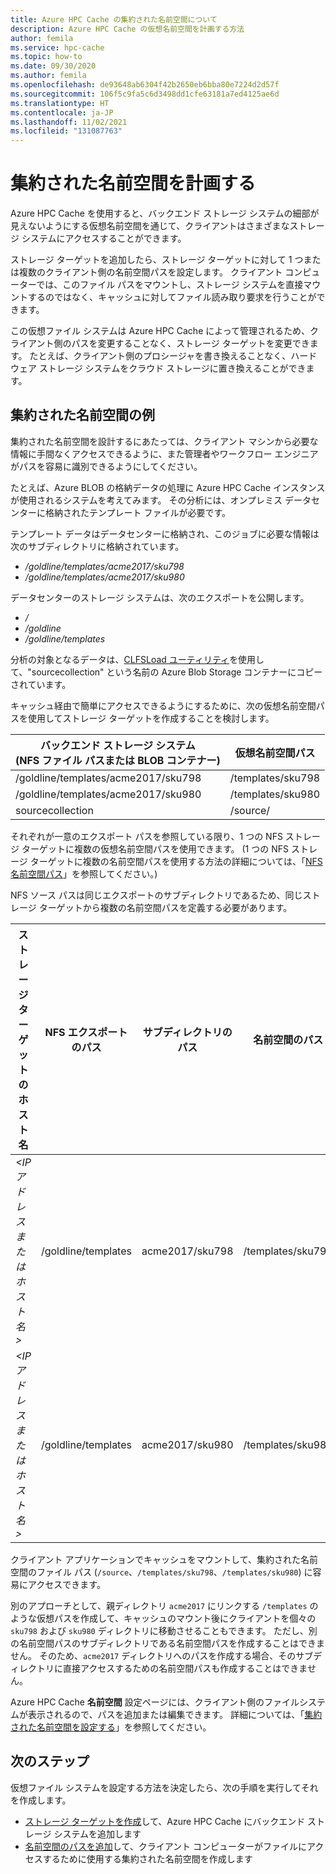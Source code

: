 ```yaml
---
title: Azure HPC Cache の集約された名前空間について
description: Azure HPC Cache の仮想名前空間を計画する方法
author: femila
ms.service: hpc-cache
ms.topic: how-to
ms.date: 09/30/2020
ms.author: femila
ms.openlocfilehash: de93648ab6304f42b2650eb6bba80e7224d2d57f
ms.sourcegitcommit: 106f5c9fa5c6d3498dd1cfe63181a7ed4125ae6d
ms.translationtype: HT
ms.contentlocale: ja-JP
ms.lasthandoff: 11/02/2021
ms.locfileid: "131087763"
---
```

# <a name="plan-the-aggregated-namespace"></a>集約された名前空間を計画する

Azure HPC Cache を使用すると、バックエンド ストレージ システムの細部が見えないようにする仮想名前空間を通じて、クライアントはさまざまなストレージ システムにアクセスすることができます。

ストレージ ターゲットを追加したら、ストレージ ターゲットに対して 1 つまたは複数のクライアント側の名前空間パスを設定します。 クライアント コンピューターでは、このファイル パスをマウントし、ストレージ システムを直接マウントするのではなく、キャッシュに対してファイル読み取り要求を行うことができます。

この仮想ファイル システムは Azure HPC Cache によって管理されるため、クライアント側のパスを変更することなく、ストレージ ターゲットを変更できます。 たとえば、クライアント側のプロシージャを書き換えることなく、ハードウェア ストレージ システムをクラウド ストレージに置き換えることができます。

## <a name="aggregated-namespace-example"></a>集約された名前空間の例

集約された名前空間を設計するにあたっては、クライアント マシンから必要な情報に手間なくアクセスできるように、また管理者やワークフロー エンジニアがパスを容易に識別できるようにしてください。

たとえば、Azure BLOB の格納データの処理に Azure HPC Cache インスタンスが使用されるシステムを考えてみます。 その分析には、オンプレミス データセンターに格納されたテンプレート ファイルが必要です。

テンプレート データはデータセンターに格納され、このジョブに必要な情報は次のサブディレクトリに格納されています。

* */goldline/templates/acme2017/sku798*
* */goldline/templates/acme2017/sku980*

データセンターのストレージ システムは、次のエクスポートを公開します。

* */*
* */goldline*
* */goldline/templates*

分析の対象となるデータは、[CLFSLoad ユーティリティ](hpc-cache-ingest.md#pre-load-data-in-blob-storage-with-clfsload)を使用して、"sourcecollection" という名前の Azure Blob Storage コンテナーにコピーされています。

キャッシュ経由で簡単にアクセスできるようにするために、次の仮想名前空間パスを使用してストレージ ターゲットを作成することを検討します。

| バックエンド ストレージ システム <br/> (NFS ファイル パスまたは BLOB コンテナー) | 仮想名前空間パス |
|-----------------------------------------|------------------------|
| /goldline/templates/acme2017/sku798     | /templates/sku798      |
| /goldline/templates/acme2017/sku980     | /templates/sku980      |
| sourcecollection                        | /source/               |

それぞれが一意のエクスポート パスを参照している限り、1 つの NFS ストレージ ターゲットに複数の仮想名前空間パスを使用できます。 (1 つの NFS ストレージ ターゲットに複数の名前空間パスを使用する方法の詳細については、「[NFS 名前空間パス](add-namespace-paths.md#nfs-namespace-paths)」を参照してください。)

NFS ソース パスは同じエクスポートのサブディレクトリであるため、同じストレージ ターゲットから複数の名前空間パスを定義する必要があります。

| ストレージ ターゲットのホスト名  | NFS エクスポートのパス     | サブディレクトリのパス | 名前空間のパス    |
|--------------------------|---------------------|-------------------|-------------------|
| *<IP アドレスまたはホスト名>* | /goldline/templates | acme2017/sku798   | /templates/sku798 |
| *<IP アドレスまたはホスト名>* | /goldline/templates | acme2017/sku980   | /templates/sku980 |

クライアント アプリケーションでキャッシュをマウントして、集約された名前空間のファイル パス (``/source``、``/templates/sku798``、``/templates/sku980``) に容易にアクセスできます。

別のアプローチとして、親ディレクトリ `acme2017` にリンクする `/templates` のような仮想パスを作成して、キャッシュのマウント後にクライアントを個々の `sku798` および `sku980` ディレクトリに移動させることもできます。 ただし、別の名前空間パスのサブディレクトリである名前空間パスを作成することはできません。 そのため、`acme2017` ディレクトリへのパスを作成する場合、そのサブディレクトリに直接アクセスするための名前空間パスも作成することはできません。

Azure HPC Cache **名前空間** 設定ページには、クライアント側のファイルシステムが表示されるので、パスを追加または編集できます。 詳細については、「[集約された名前空間を設定する](add-namespace-paths.md)」を参照してください。

## <a name="next-steps"></a>次のステップ

仮想ファイル システムを設定する方法を決定したら、次の手順を実行してそれを作成します。

* [ストレージ ターゲットを作成](hpc-cache-add-storage.md)して、Azure HPC Cache にバックエンド ストレージ システムを追加します
* [名前空間のパスを追加](add-namespace-paths.md)して、クライアント コンピューターがファイルにアクセスするために使用する集約された名前空間を作成します

